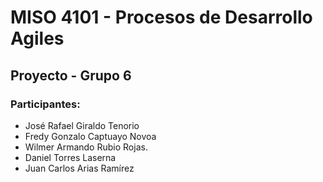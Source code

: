 # MISO 4101 - Procesos de Desarrollo Agiles

## Proyecto - Grupo 6

### Participantes:
 * José Rafael Giraldo Tenorio
 * Fredy Gonzalo Captuayo Novoa
 * Wilmer Armando Rubio Rojas.
 * Daniel Torres Laserna
 * Juan Carlos Arias Ramírez
 


